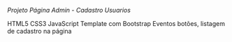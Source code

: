 *Projeto Página Admin - Cadastro Usuarios*

HTML5
CSS3
JavaScript
Template com Bootstrap
Eventos botões, listagem de cadastro na página
